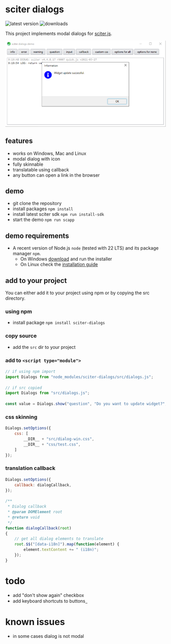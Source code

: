 # sciter dialogs

![latest version](https://img.shields.io/npm/v/sciter-dialogs.svg)
![downloads](https://img.shields.io/npm/dy/sciter-dialogs.svg)

This project implements modal dialogs for [sciter.js](https://sciter.com/).

![sciter dialogs screenshot](https://github.com/8ctopus/sciter-dialogs/raw/master/screenshot.png)

## features

- works on Windows, Mac and Linux
- modal dialog with icon
- fully skinnable
- translatable using callback
- any button can open a link in the browser

## demo

- git clone the repository
- install packages `npm install`
- install latest sciter sdk `npm run install-sdk`
- start the demo `npm run scapp`

## demo requirements

- A recent version of Node.js `node` (tested with 22 LTS) and its package manager `npm`.
    - On Windows [download](https://nodejs.dev/download/) and run the installer
    - On Linux check the [installation guide](https://www.digitalocean.com/community/tutorials/how-to-install-node-js-on-ubuntu-20-04#option-2-%E2%80%94-installing-node-js-with-apt-using-a-nodesource-ppa)

## add to your project

You can either add it to your project using npm or by copying the src directory.

### using npm

- install package `npm install sciter-dialogs`

### copy source

- add the `src` dir to your project

### add to `<script type="module">`

```js
// if using npm import
import Dialogs from "node_modules/sciter-dialogs/src/dialogs.js";

// if src copied
import Dialogs from "src/dialogs.js";

const value = Dialogs.show("question", "Do you want to update widget?", "yes no cancel");
```

### css skinning

```js
Dialogs.setOptions({
    css: [
        __DIR__ + "src/dialog-win.css",
        __DIR__ + "css/test.css",
    ]
});
```

### translation callback

```js
Dialogs.setOptions({
    callback: dialogCallback,
});

/**
 * Dialog callback
 * @param DOMElement root
 * @return void
 */
function dialogCallback(root)
{
    // get all dialog elements to translate
    root.$$("[data-i18n]").map(function(element) {
        element.textContent += " (i18n)";
    });
}
```

# todo

- add "don't show again" checkbox
- add keyboard shortcuts to buttons &#818;

# known issues

- in some cases dialog is not modal

